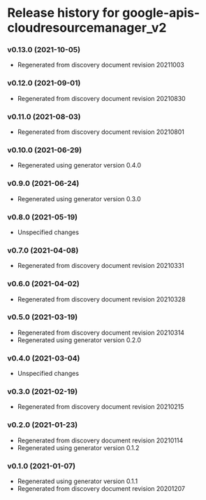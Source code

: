 # Release history for google-apis-cloudresourcemanager_v2

### v0.13.0 (2021-10-05)

* Regenerated from discovery document revision 20211003

### v0.12.0 (2021-09-01)

* Regenerated from discovery document revision 20210830

### v0.11.0 (2021-08-03)

* Regenerated from discovery document revision 20210801

### v0.10.0 (2021-06-29)

* Regenerated using generator version 0.4.0

### v0.9.0 (2021-06-24)

* Regenerated using generator version 0.3.0

### v0.8.0 (2021-05-19)

* Unspecified changes

### v0.7.0 (2021-04-08)

* Regenerated from discovery document revision 20210331

### v0.6.0 (2021-04-02)

* Regenerated from discovery document revision 20210328

### v0.5.0 (2021-03-19)

* Regenerated from discovery document revision 20210314
* Regenerated using generator version 0.2.0

### v0.4.0 (2021-03-04)

* Unspecified changes

### v0.3.0 (2021-02-19)

* Regenerated from discovery document revision 20210215

### v0.2.0 (2021-01-23)

* Regenerated from discovery document revision 20210114
* Regenerated using generator version 0.1.2

### v0.1.0 (2021-01-07)

* Regenerated using generator version 0.1.1
* Regenerated from discovery document revision 20201207

